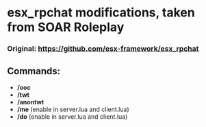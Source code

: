 # esx_rpchat modifications, taken from SOAR Roleplay
### Original: https://github.com/esx-framework/esx_rpchat

## Commands:
- **/ooc**
- **/twt**
- **/anontwt**
- **/me** (enable in server.lua and client.lua)
- **/do** (enable in server.lua and client.lua)
